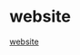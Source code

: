 # website

[website]([http://127.0.0.1:5500/index.html](https://sanaz-git.github.io/website/browny-master/index.html))
